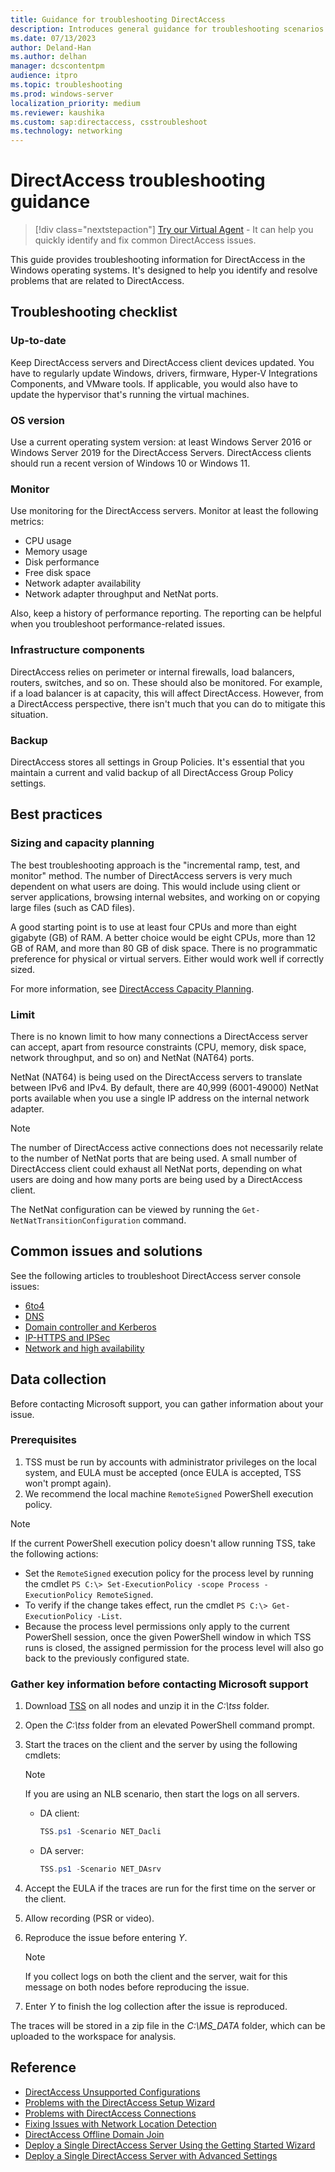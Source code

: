 ```yaml
---
title: Guidance for troubleshooting DirectAccess
description: Introduces general guidance for troubleshooting scenarios related to DirectAccess.
ms.date: 07/13/2023
author: Deland-Han
ms.author: delhan
manager: dcscontentpm
audience: itpro
ms.topic: troubleshooting
ms.prod: windows-server
localization_priority: medium
ms.reviewer: kaushika
ms.custom: sap:directaccess, csstroubleshoot
ms.technology: networking
---
```

# DirectAccess troubleshooting guidance

> [!div class="nextstepaction"]
> <a href="https://vsa.services.microsoft.com/v1.0/?partnerId=7d74cf73-5217-4008-833f-87a1a278f2cb&flowId=DMC&initialQuery=31806260" target='_blank'>Try our Virtual Agent</a> - It can help you quickly identify and fix common DirectAccess issues.

This guide provides troubleshooting information for DirectAccess in the Windows operating systems. It's designed to help you identify and resolve problems that are related to DirectAccess.

## Troubleshooting checklist

### Up-to-date

Keep DirectAccess servers and DirectAccess client devices updated. You have to regularly update Windows, drivers, firmware, Hyper-V Integrations Components, and VMware tools. If applicable, you would also have to update the hypervisor that's running the virtual machines.

### OS version

Use a current operating system version: at least Windows Server 2016 or Windows Server 2019 for the DirectAccess Servers. DirectAccess clients should run a recent version of Windows 10 or Windows 11.

### Monitor

Use monitoring for the DirectAccess servers. Monitor at least the following metrics:

- CPU usage
- Memory usage
- Disk performance
- Free disk space
- Network adapter availability
- Network adapter throughput and NetNat ports.  

Also, keep a history of performance reporting. The reporting can be helpful when you troubleshoot performance-related issues.

### Infrastructure components

DirectAccess relies on perimeter or internal firewalls, load balancers, routers, switches, and so on. These should also be monitored. For example, if a load balancer is at capacity, this will affect DirectAccess. However, from a DirectAccess perspective, there isn't much that you can do to mitigate this situation.

### Backup

DirectAccess stores all settings in Group Policies. It's essential that you maintain a current and valid backup of all DirectAccess Group Policy settings.

## Best practices

### Sizing and capacity planning

The best troubleshooting approach is the "incremental ramp, test, and monitor" method. The number of DirectAccess servers is very much dependent on what users are doing. This would include using client or server applications, browsing internal websites, and working on or copying large files (such as CAD files).

A good starting point is to use at least four CPUs and more than eight gigabyte (GB) of RAM. A better choice would be eight CPUs, more than 12 GB of RAM, and more than 80 GB of disk space. There is no programmatic preference for physical or virtual servers. Either would work well if correctly sized.

For more information, see [DirectAccess Capacity Planning](/windows-server/remote/remote-access/directaccess/directaccess-capacity-planning).

### Limit

There is no known limit to how many connections a DirectAccess server can accept, apart from resource constraints (CPU, memory, disk space, network throughput, and so on) and NetNat (NAT64) ports.

NetNat (NAT64) is being used on the DirectAccess servers to translate between IPv6 and IPv4. By default, there are 40,999 (6001-49000) NetNat ports available when you use a single IP address on the internal network adapter.

> [!Note]
> The number of DirectAccess active connections does not necessarily relate to the number of NetNat ports that are being used. A small number of DirectAccess client could exhaust all NetNat ports, depending on what users are doing and how many ports are being used by a DirectAccess client.

The NetNat configuration can be viewed by running the `Get-NetNatTransitionConfiguration` command.

## Common issues and solutions

See the following articles to troubleshoot DirectAccess server console issues:

- [6to4](/troubleshoot/windows-server/networking/troubleshoot-directaccess-server-console-6to4)
- [DNS](/troubleshoot/windows-server/networking/troubleshoot-directaccess-server-console-dns)
- [Domain controller and Kerberos](/troubleshoot/windows-server/networking/troubleshoot-directaccess-server-console-dc-kerberos)
- [IP-HTTPS and IPSec](/troubleshoot/windows-server/networking/troubleshoot-directaccess-server-console-ip-https-ipsec)
- [Network and high availability](/troubleshoot/windows-server/networking/troubleshoot-directaccess-server-console-networking)

## Data collection

Before contacting Microsoft support, you can gather information about your issue.

### Prerequisites

1. TSS must be run by accounts with administrator privileges on the local system, and EULA must be accepted (once EULA is accepted, TSS won't prompt again).
2. We recommend the local machine `RemoteSigned` PowerShell execution policy.

> [!NOTE]
> If the current PowerShell execution policy doesn't allow running TSS, take the following actions:
>
> - Set the `RemoteSigned` execution policy for the process level by running the cmdlet `PS C:\> Set-ExecutionPolicy -scope Process -ExecutionPolicy RemoteSigned`.
> - To verify if the change takes effect, run the cmdlet `PS C:\> Get-ExecutionPolicy -List`.
> - Because the process level permissions only apply to the current PowerShell session, once the given PowerShell window in which TSS runs is closed, the assigned permission for the process level will also go back to the previously configured state.

### Gather key information before contacting Microsoft support

1. Download [TSS](https://aka.ms/getTSS) on all nodes and unzip it in the *C:\\tss* folder.
2. Open the *C:\\tss* folder from an elevated PowerShell command prompt.
3. Start the traces on the client and the server by using the following cmdlets:

    > [!NOTE]
    > If you are using an NLB scenario, then start the logs on all servers.

    - DA client:  

        ```powershell
        TSS.ps1 -Scenario NET_Dacli
        ```

    - DA server:  

        ```powershell
        TSS.ps1 -Scenario NET_DAsrv
        ```

4. Accept the EULA if the traces are run for the first time on the server or the client.
5. Allow recording (PSR or video).
6. Reproduce the issue before entering *Y*.

     > [!NOTE]
     > If you collect logs on both the client and the server, wait for this message on both nodes before reproducing the issue.

7. Enter *Y* to finish the log collection after the issue is reproduced.

The traces will be stored in a zip file in the *C:\\MS_DATA* folder, which can be uploaded to the workspace for analysis.

## Reference

- [DirectAccess Unsupported Configurations](/windows-server/remote/remote-access/directaccess/directaccess-unsupported-configurations)
- [Problems with the DirectAccess Setup Wizard](/previous-versions/windows/it-pro/windows-server-2008-r2-and-2008/ee844200%28v=ws.10%29)
- [Problems with DirectAccess Connections](/previous-versions/windows/it-pro/windows-server-2008-r2-and-2008/ee844125%28v=ws.10%29)
- [Fixing Issues with Network Location Detection](/previous-versions/windows/it-pro/windows-server-2008-r2-and-2008/ee844116%28v=ws.10%29)
- [DirectAccess Offline Domain Join](/windows-server/remote/remote-access/directaccess/directaccess-offline-domain-join)
- [Deploy a Single DirectAccess Server Using the Getting Started Wizard](/windows-server/remote/remote-access/directaccess/single-server-wizard/deploy-a-single-directaccess-server-using-the-getting-started-wizard)
- [Deploy a Single DirectAccess Server with Advanced Settings](/windows-server/remote/remote-access/directaccess/single-server-advanced/deploy-a-single-directaccess-server-with-advanced-settings)
